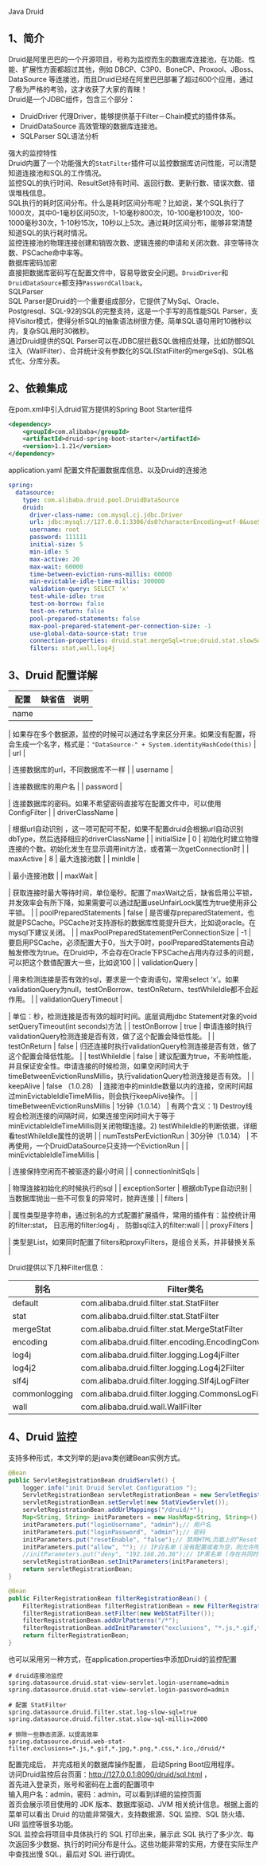Java Druid
<a name="n24Hz"></a>
## 1、简介
Druid是阿里巴巴的一个开源项目，号称为监控而生的数据库连接池，在功能、性能、扩展性方面都超过其他，例如 DBCP、C3P0、BoneCP、Proxool、JBoss、DataSource 等连接池，而且Druid已经在阿里巴巴部署了超过600个应用，通过了极为严格的考验，这才收获了大家的青睐！<br />Druid是一个JDBC组件，包含三个部分：

- DruidDriver 代理Driver，能够提供基于Filter－Chain模式的插件体系。
- DruidDataSource 高效管理的数据库连接池。
- SQLParser SQL语法分析

强大的监控特性<br />Druid内置了一个功能强大的`StatFilter`插件可以监控数据库访问性能，可以清楚知道连接池和SQL的工作情况。<br />监控SQL的执行时间、ResultSet持有时间、返回行数、更新行数、错误次数、错误堆栈信息。<br />SQL执行的耗时区间分布。什么是耗时区间分布呢？比如说，某个SQL执行了1000次，其中0-1毫秒区间50次，1-10毫秒800次，10-100毫秒100次，100-1000毫秒30次，1-10秒15次，10秒以上5次。通过耗时区间分布，能够非常清楚知道SQL的执行耗时情况。<br />监控连接池的物理连接创建和销毁次数、逻辑连接的申请和关闭次数、非空等待次数、PSCache命中率等。<br />数据库密码加密<br />直接把数据库密码写在配置文件中，容易导致安全问题。`DruidDriver`和`DruidDataSource`都支持`PasswordCallback`。<br />SQLParser<br />SQL Parser是Druid的一个重要组成部分，它提供了MySql、Oracle、Postgresql、SQL-92的SQL的完整支持，这是一个手写的高性能SQL Parser，支持Visitor模式，使得分析SQL的抽象语法树很方便。简单SQL语句用时10微秒以内，复杂SQL用时30微秒。<br />通过Druid提供的SQL Parser可以在JDBC层拦截SQL做相应处理，比如防御SQL注入（WallFilter）、合并统计没有参数化的SQL(StatFilter的mergeSql)、SQL格式化、分库分表。
<a name="KDdqB"></a>
## 2、依赖集成
在pom.xml中引入druid官方提供的Spring Boot Starter组件
```xml
<dependency>
    <groupId>com.alibaba</groupId>
    <artifactId>druid-spring-boot-starter</artifactId>
    <version>1.1.21</version>
</dependency>
```
application.yaml 配置文件配置数据库信息、以及Druid的连接池
```yaml
spring:
  datasource:
    type: com.alibaba.druid.pool.DruidDataSource
    druid:
      driver-class-name: com.mysql.cj.jdbc.Driver
      url: jdbc:mysql://127.0.0.1:3306/ds0?characterEncoding=utf-8&useSSL=false
      username: root
      password: 111111
      initial-size: 5
      min-idle: 5
      max-active: 20
      max-wait: 60000
      time-between-eviction-runs-millis: 60000
      min-evictable-idle-time-millis: 300000
      validation-query: SELECT 'x'
      test-while-idle: true
      test-on-borrow: false
      test-on-return: false
      pool-prepared-statements: false
      max-pool-prepared-statement-per-connection-size: -1
      use-global-data-source-stat: true
      connection-properties: druid.stat.mergeSql=true;druid.stat.slowSqlMillis=5000
      filters: stat,wall,log4j

```
<a name="q0MQ2"></a>
## 3、Druid 配置详解
| 配置 | 缺省值 | 说明 |
| --- | --- | --- |
| name | 

 | 如果存在多个数据源，监控的时候可以通过名字来区分开来。如果没有配置，将会生成一个名字，格式是：`"DataSource-" + System.identityHashCode(this)` |
| url | 

 | 连接数据库的url，不同数据库不一样 |
| username | 

 | 连接数据库的用户名 |
| password | 

 | 连接数据库的密码。如果不希望密码直接写在配置文件中，可以使用ConfigFilter |
| driverClassName | 

 | 根据url自动识别 ，这一项可配可不配，如果不配置druid会根据url自动识别dbType，然后选择相应的driverClassName |
| initialSize | 0 | 初始化时建立物理连接的个数。初始化发生在显示调用init方法，或者第一次getConnection时 |
| maxActive | 8 | 最大连接池数 |
| minIdle | 

 | 最小连接池数 |
| maxWait | 

 | 获取连接时最大等待时间，单位毫秒。配置了maxWait之后，缺省启用公平锁，并发效率会有所下降，如果需要可以通过配置useUnfairLock属性为true使用非公平锁。 |
| poolPreparedStatements | false | 是否缓存preparedStatement，也就是PSCache。PSCache对支持游标的数据库性能提升巨大，比如说oracle。在mysql下建议关闭。 |
| maxPoolPreparedStatementPerConnectionSize | -1 | 要启用PSCache，必须配置大于0，当大于0时，poolPreparedStatements自动触发修改为true。在Druid中，不会存在Oracle下PSCache占用内存过多的问题，可以把这个数值配置大一些，比如说100 |
| validationQuery | 

 | 用来检测连接是否有效的sql，要求是一个查询语句，常用select ‘x’。如果validationQuery为null，testOnBorrow、testOnReturn、testWhileIdle都不会起作用。 |
| validationQueryTimeout | 

 | 单位：秒，检测连接是否有效的超时时间。底层调用jdbc Statement对象的void setQueryTimeout(int seconds)方法 |
| testOnBorrow | true | 申请连接时执行validationQuery检测连接是否有效，做了这个配置会降低性能。 |
| testOnReturn | false | 归还连接时执行validationQuery检测连接是否有效，做了这个配置会降低性能。 |
| testWhileIdle | false | 建议配置为true，不影响性能，并且保证安全性。申请连接的时候检测，如果空闲时间大于timeBetweenEvictionRunsMillis，执行validationQuery检测连接是否有效。 |
| keepAlive | false （1.0.28） | 连接池中的minIdle数量以内的连接，空闲时间超过minEvictableIdleTimeMillis，则会执行keepAlive操作。 |
| timeBetweenEvictionRunsMillis | 1分钟（1.0.14） | 有两个含义：1) Destroy线程会检测连接的间隔时间，如果连接空闲时间大于等于minEvictableIdleTimeMillis则关闭物理连接。2) testWhileIdle的判断依据，详细看testWhileIdle属性的说明 |
| numTestsPerEvictionRun | 30分钟（1.0.14） | 不再使用，一个DruidDataSource只支持一个EvictionRun |
| minEvictableIdleTimeMillis | 

 | 连接保持空闲而不被驱逐的最小时间 |
| connectionInitSqls | 

 | 物理连接初始化的时候执行的sql |
| exceptionSorter | 根据dbType自动识别 | 当数据库抛出一些不可恢复的异常时，抛弃连接 |
| filters | 

 | 属性类型是字符串，通过别名的方式配置扩展插件，常用的插件有：监控统计用的filter:stat， 日志用的filter:log4j ， 防御sql注入的filter:wall |
| proxyFilters | 

 | 类型是List，如果同时配置了filters和proxyFilters，是组合关系，并非替换关系 |

Druid提供以下几种Filter信息：

| 别名 | Filter类名 |
| --- | --- |
| default | com.alibaba.druid.filter.stat.StatFilter |
| stat | com.alibaba.druid.filter.stat.StatFilter |
| mergeStat | com.alibaba.druid.filter.stat.MergeStatFilter |
| encoding | com.alibaba.druid.filter.encoding.EncodingConvertFilter |
| log4j | com.alibaba.druid.filter.logging.Log4jFilter |
| log4j2 | com.alibaba.druid.filter.logging.Log4j2Filter |
| slf4j | com.alibaba.druid.filter.logging.Slf4jLogFilter |
| commonlogging | com.alibaba.druid.filter.logging.CommonsLogFilter |
| wall | com.alibaba.druid.wall.WallFilter |

<a name="LGLVt"></a>
## 4、Druid 监控
支持多种形式，本文列举的是java类创建Bean实例方式。
```java
@Bean
public ServletRegistrationBean druidServlet() {
    logger.info("init Druid Servlet Configuration ");
    ServletRegistrationBean servletRegistrationBean = new ServletRegistrationBean();
    servletRegistrationBean.setServlet(new StatViewServlet());
    servletRegistrationBean.addUrlMappings("/druid/*");
    Map<String, String> initParameters = new HashMap<String, String>();
    initParameters.put("loginUsername", "admin");// 用户名
    initParameters.put("loginPassword", "admin");// 密码
    initParameters.put("resetEnable", "false");// 禁用HTML页面上的“Reset All”功能
    initParameters.put("allow", ""); // IP白名单 (没有配置或者为空，则允许所有访问)
    //initParameters.put("deny", "192.168.20.38");// IP黑名单 (存在共同时，deny优先于allow)
    servletRegistrationBean.setInitParameters(initParameters);
    return servletRegistrationBean;
}

@Bean
public FilterRegistrationBean filterRegistrationBean() {
    FilterRegistrationBean filterRegistrationBean = new FilterRegistrationBean();
    filterRegistrationBean.setFilter(new WebStatFilter());
    filterRegistrationBean.addUrlPatterns("/*");
    filterRegistrationBean.addInitParameter("exclusions", "*.js,*.gif,*.jpg,*.png,*.css,*.ico,/druid/*");
    return filterRegistrationBean;
}
```
也可以采用另一种方式，在application.properties中添加Druid的监控配置
```
# druid连接池监控
spring.datasource.druid.stat-view-servlet.login-username=admin
spring.datasource.druid.stat-view-servlet.login-password=admin

# 配置 StatFilter
spring.datasource.druid.filter.stat.log-slow-sql=true
spring.datasource.druid.filter.stat.slow-sql-millis=2000

# 排除一些静态资源，以提高效率
spring.datasource.druid.web-stat-filter.exclusions=*.js,*.gif,*.jpg,*.png,*.css,*.ico,/druid/*
```
配置完成后， 并完成相关的数据库操作配置， 启动Spring Boot应用程序。<br />访问Druid监控后台页面：http://127.0.0.1:8090/druid/sql.html ，<br />首先进入登录页，账号和密码在上面的配置项中<br />输入用户名：admin，密码：admin，可以看到详细的监控页面<br />首页会展示项目使用的 JDK 版本、数据库驱动、JVM 相关统计信息。根据上面的菜单可以看出 Druid 的功能非常强大，支持数据源、SQL 监控、SQL 防火墙、URI 监控等很多功能。<br /> SQL 监控会将项目中具体执行的 SQL 打印出来，展示此 SQL 执行了多少次、每次返回多少数据、执行的时间分布是什么。这些功能非常的实用，方便在实际生产中查找出慢 SQL，最后对 SQL 进行调优。
